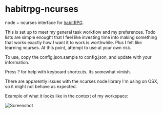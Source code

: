 habitrpg-ncurses
================

node + ncurses interface for [habitRPG](http://habitrpg.com).

This is set up to meet my general task workflow and my preferences.  Todo lists are simple enought that I feel like investing time into making something that works exactly how I want it to work is worthwhile.  Plus I felt like learning ncurses. At this point, attempt to use at your own risk.

To use, copy the config.json.sample to config.json, and update with your information.

Press ? for help with keyboard shortcuts.  Its somewhat vimish.

There are apparently issues with the ncurses node library I'm using on OSX, so it might not behave as expected. 

Example of what it looks like in the context of my workspace:

![Screenshot](https://raw.github.com/arscan/habitrpg-ncurses/master/screenshot1.png)
